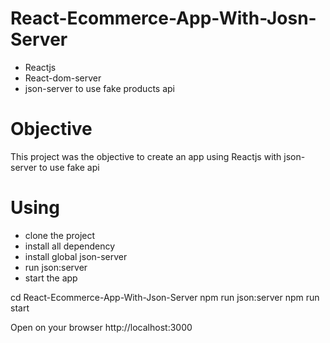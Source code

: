 # React-Ecommerce-App-With-Josn-Server
* Reactjs
* React-dom-server
* json-server to use fake products api

# Objective
This project was the objective to create an app using Reactjs with json-server to use fake api

# Using
* clone the project
* install all dependency
* install global json-server
* run json:server
* start the app

 cd React-Ecommerce-App-With-Json-Server
 npm run json:server
 npm run start
 
 
 Open on your browser http://localhost:3000
